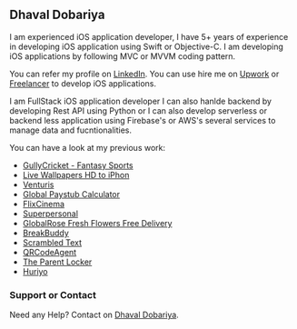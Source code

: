 ## Dhaval Dobariya

I am experienced iOS application developer, I have 5+ years of experience in developing iOS application using Swift or Objective-C. I am developing iOS applications by following MVC or MVVM coding pattern.

You can refer my profile on [LinkedIn](https://www.linkedin.com/in/dhaval-dobariya-007/).
You can use hire me on [Upwork](https://www.upwork.com/fl/dobariyadhaval) or [Freelancer](https://www.freelancer.com/u/D3007) to develop iOS applications.

I am FullStack iOS application developer I can also hanlde backend by developing Rest API using Python or I can also develop serverless or backend less application using Firebase's or AWS's several services to manage data and fucntionalities.

You can have a look at my previous work:

* [GullyCricket - Fantasy Sports](https://apps.apple.com/us/app/gully-cricket-fantasy/id1490300794)
* [Live Wallpapers HD to iPhon](https://apps.apple.com/us/app/live-wallpapers-hd-to-iphone/id1491444186)
* [Venturis](https://apps.apple.com/us/app/venturis/id1436329159)
* [Global Paystub Calculator](https://apps.apple.com/us/app/global-paystub-calculator/id1357919469)
* [FlixCinema](https://apps.apple.com/us/app/flixcinema/id1216604696)
* [Superpersonal](https://apps.apple.com/us/app/superpersonal/id1450291423)
* [GlobalRose Fresh Flowers Free Delivery](https://itunes.apple.com/in/app/globalrose-fresh-flowers-free-delivery/id1020557761?mt=8)
* [BreakBuddy](https://itunes.apple.com/us/app/breakbuddy/id1191169954?mt=8)
* [Scrambled Text](https://apps.apple.com/us/app/scrambled-txt/id1463573695?ls=1)
* [QRCodeAgent](https://apps.apple.com/us/app/qrcodeagent/id1414426396?ls=1)
* [The Parent Locker](https://apps.apple.com/us/app/the-parent-locker/id1220676321)
* [Huriyo](https://apps.apple.com/us/app/huriyo/id1369652672?ls=1)

### Support or Contact

Need any Help? Contact on [Dhaval Dobariya](mailto:dobariyadhaval2020@gmail.com).
